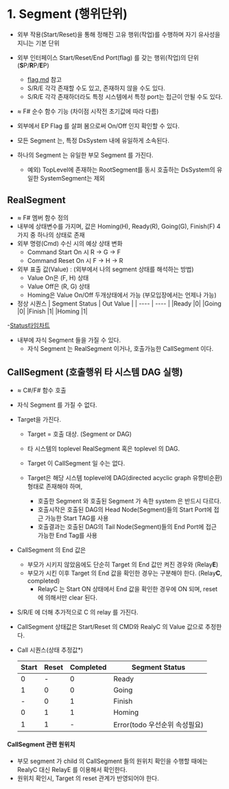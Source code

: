 # 1. Segment (행위단위)

<!-- 확인:  `외부` : 부모를 포함한 상부를 의미.  타 시스템을 의미하는 것이 아님 -->

- 외부 작용(Start/Reset)을 통해 정해진 고유 행위(작업)를 수행하며 자기 유사성을 지니는 기본 단위
- 외부 인터페이스 Start/Reset/End Port(flag) 를 갖는 행위(작업)의 단위 (**S**P/**R**P/**E**P)
  - [flag.md](flag.md) 참고
  - S/R/E 각각 존재할 수도 있고, 존재하지 않을 수도 있다.
  - S/R/E 각각 존재하더라도 특정 시스템에서 특정 port는 접근이 안될 수도 있다.

- $\approx$ F# 순수 함수 기능 (차이점 시작전 초기값에 따라 다름)
- 외부에서 EP Flag 를 살펴 봄으로써 On/Off 인지 확인할 수 있다.
- 모든 Segment 는, 특정 DsSystem 내에 유일하게 소속된다.
- 하나의 Segment 는 유일한 부모 Segment 를 가진다.
  - 예외) TopLevel에 존재하는 RootSegment를 동시 호출하는 DsSystem의 유일한 SystemSegment는 제외
  
## RealSegment

- $\approx$ F# 멤버 함수 정의
- 내부에 상태변수를 가지며, 값은 Homing(H), Ready(R), Going(G), Finish(F) 4가지 중 하나의 상태로 존재
- 외부 명령(Cmd) 수신 시의 예상 상태 변화
  - Command Start On 시 R → G → F
  - Command Reset On 시 F → H → R
- 외부 표출 값(Value) : (외부에서 나의 segment 상태를 해석하는 방법)
  - Value On은 (F, H) 상태
  - Value Off은 (R, G) 상태
  - Homing은 Value On/Off 두개상태에서 가능 (부모입장에서는 언제나 가능)
- 정상 시퀀스
    | Segment Status | Out Value |
    | ----  | ---- |
    |Ready  |0|
    |Going  |0|
    |Finish |1|
    |Homing |1|

-[Status타임차트](./ppt/Status.pptx)

- 내부에 자식 Segment 들을 가질 수 있다.
  - 자식 Segment 는 RealSegment 이거나, 호출가능한 CallSegment 이다.

## CallSegment (호출행위 타 시스템 DAG 실행)

- $\approx$ C#/F# 함수 호출
- 자식 Segment 를 가질 수 없다.
- Target을 가진다.
  - Target = 호출 대상. (Segment or DAG)
  - 타 시스템의 toplevel RealSegment 혹은 toplevel 의 DAG.
  - Target 이 CallSegment 일 수는 없다.

  - Target은 해당 시스템 toplevel에 DAG(directed acyclic graph 유향비순환) 형태로 존재해야 하며,
    - 호출한 Segment 와 호출된 Segment 가 속한 system 은 반드시 다르다.
    - 호출시작은 호출된 DAG의 Head Node(Segment)들의 Start Port에 접근 가능한 Start TAG를 사용
    - 호출결과는 호출된 DAG의 Tail Node(Segment)들의 End Port에 접근 가능한 End Tag를 사용


- CallSegment 의 End 값은
  - 부모가 시키지 않았음에도 단순히 Target 의 End 값만 켜진 경우와 (Relay**E**)
  - 부모가 시킨 이후 Target 의 End 값을 확인한 경우는 구분해야 한다. (Relay**C**, completed)
    - RelayC 는 Start ON 상태에서 End 값을 확인한 경우에 ON 되며, reset 에 의해서만 clear 된다.
- S/R/E 에 더해 추가적으로 C 의 relay 를 가진다.
- CallSegment 상태값은 Start/Reset 의 CMD와 RealyC 의 Value 값으로 추정한다.

- Call 시퀀스(상태 추정값*)
  <!-- | CMD  | Out Value | Segment Status |
  | ----- | ----  | ---- |
  | Start(OFF) |0|Ready*  |
  | Start(ON) |0|Going*  |
  | Reset(OFF) |1|Finish* |
  | Reset(ON) |1|Homing* |   -->

  | Start | Reset | Completed | Segment Status |
  | ----- | ----  | ----| --- |
  | 0     | -     | 0   | Ready |
  | 1     | 0     | 0   | Going |
  | -     | 0     | 1   | Finish|
  | 0     | 1     | 1   | Homing |
  | 1     | 1     | -   | Error(todo 우선순위 속성필요) |

#### CallSegment 관련 원위치
- 부모 segment 가 child 의 CallSegment 들의 원위치 확인을 수행할 때에는 RealyC 대신 RelayE 를 이용해서 확인한다.
- 원위치 확인시, Target 의 reset 관계가 반영되어야 한다.




